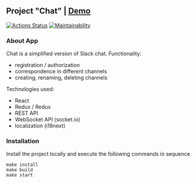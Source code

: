 #

## Project "Chat"  | [Demo](https://frontend-project-12-j40x.onrender.com)

[![Actions Status](https://github.com/aleksei-shvets/frontend-project-12/actions/workflows/hexlet-check.yml/badge.svg)](https://github.com/aleksei-shvets/frontend-project-12/actions) [![Maintainability](https://api.codeclimate.com/v1/badges/1f62b6893875a49c8e10/maintainability)](https://codeclimate.com/github/aleksei-shvets/frontend-project-12/maintainability)

### About App

Chat is a simplified version of Slack chat.
Functionality:

- registration / authorization
- correspondence in different channels
- creating, renaming, deleting channels

Technologies used:

- React
- Redux / Redux
- REST API
- WebSocket API (socket.io)
- localization (i18next)

### Installation

Install the project locally and execute the following commands in sequence

```
make install
make build
make start
```
